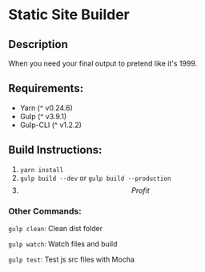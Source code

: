 # Static Site Builder

## Description
When you need your final output to pretend like it's 1999. 

## Requirements:
- Yarn (^ v0.24.6)
- Gulp (^ v3.9.1)
- Gulp-CLI (^ v1.2.2)

## Build Instructions:
1. `yarn install`
2. `gulp build --dev` or `gulp build --production`
3. $$Profit$$

### Other Commands:
`gulp clean`: Clean dist folder 

`gulp watch`: Watch files and build 

`gulp test`: Test js src files with Mocha